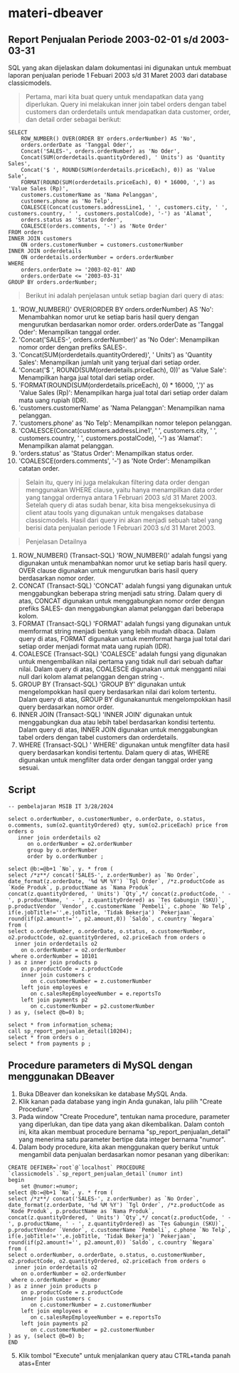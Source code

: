 # materi-dbeaver

## Report Penjualan Periode 2003-02-01 s/d 2003-03-31
SQL yang akan dijelaskan dalam dokumentasi ini digunakan untuk membuat laporan penjualan periode 1 Febuari 2003 s/d 31 Maret 2003 dari database classicmodels.

> Pertama, mari kita buat query untuk mendapatkan data yang diperlukan. Query ini melakukan inner join tabel orders dengan tabel customers dan orderdetails untuk mendapatkan data customer, order, dan detail order sebagai berikut:

```
SELECT 
    ROW_NUMBER() OVER(ORDER BY orders.orderNumber) AS 'No',
    orders.orderDate as 'Tanggal Oder',
    Concat('SALES-', orders.orderNumber) as 'No Oder',
    Concat(SUM(orderdetails.quantityOrdered), ' Units') as 'Quantity Sales',
    Concat('$ ', ROUND(SUM(orderdetails.priceEach), 0)) as 'Value Sale',
    FORMAT(ROUND(SUM(orderdetails.priceEach), 0) * 16000, ',') as 'Value Sales (Rp)',
    customers.customerName as 'Nama Pelanggan',
    customers.phone as 'No Telp',
    COALESCE(Concat(customers.addressLine1, ' ', customers.city, ' ', customers.country, ' ', customers.postalCode), '-') as 'Alamat',
    orders.status as 'Status Order',
    COALESCE(orders.comments, '-') as 'Note Order'
FROM orders 
INNER JOIN customers 
    ON orders.customerNumber = customers.customerNumber 
INNER JOIN orderdetails 
    ON orderdetails.orderNumber = orders.orderNumber 
WHERE 
    orders.orderDate >= '2003-02-01' AND 
    orders.orderDate <= '2003-03-31'
GROUP BY orders.orderNumber;
```

> Berikut ini adalah penjelasan untuk setiap bagian dari query di atas:
1. 'ROW_NUMBER()' OVER(ORDER BY orders.orderNumber) AS 'No': Menambahkan nomor urut ke setiap baris hasil query dengan mengurutkan berdasarkan nomor order.
orders.orderDate as 'Tanggal Oder': Menampilkan tanggal order.
2. 'Concat('SALES-', orders.orderNumber)' as 'No Oder': Menampilkan nomor order dengan prefiks SALES-.
3. 'Concat(SUM(orderdetails.quantityOrdered)', ' Units') as 'Quantity Sales': Menampilkan jumlah unit yang terjual dari setiap order.
4. 'Concat('$ ', ROUND(SUM(orderdetails.priceEach), 0))' as 'Value Sale': Menampilkan harga jual total dari setiap order.
5. 'FORMAT(ROUND(SUM(orderdetails.priceEach), 0) * 16000, ',')' as 'Value Sales (Rp)': Menampilkan harga jual total dari setiap order dalam mata uang rupiah (IDR).
6. 'customers.customerName' as 'Nama Pelanggan': Menampilkan nama pelanggan.
7. 'customers.phone' as 'No Telp': Menampilkan nomor telepon pelanggan.
8. 'COALESCE(Concat(customers.addressLine1', ' ', customers.city, ' ', customers.country, ' ', customers.postalCode), '-') as 'Alamat': Menampilkan alamat pelanggan.
9. 'orders.status' as 'Status Order': Menampilkan status order.
10. 'COALESCE(orders.comments', '-') as 'Note Order': Menampilkan catatan order.

> Selain itu, query ini juga melakukan filtering data order dengan menggunakan WHERE clause, yaitu hanya menampilkan data order yang tanggal ordernya antara 1 Februari 2003 s/d 31 Maret 2003.
> Setelah query di atas sudah benar, kita bisa mengeksekusinya di client atau tools yang digunakan untuk mengakses database classicmodels. Hasil dari query ini akan menjadi sebuah tabel yang berisi data penjualan periode 1 Februari 2003 s/d 31 Maret 2003.

> Penjelasan Detailnya
1. ROW_NUMBER() (Transact-SQL)
'ROW_NUMBER()' adalah fungsi yang digunakan untuk menambahkan nomor urut ke setiap baris hasil query. OVER clause digunakan untuk mengurutkan baris hasil query berdasarkan nomor order.
2. CONCAT (Transact-SQL)
'CONCAT' adalah fungsi yang digunakan untuk menggabungkan beberapa string menjadi satu string. Dalam query di atas, CONCAT digunakan untuk menggabungkan nomor order dengan prefiks SALES- dan menggabungkan alamat pelanggan dari beberapa kolom.
3. FORMAT (Transact-SQL)
'FORMAT' adalah fungsi yang digunakan untuk memformat string menjadi bentuk yang lebih mudah dibaca. Dalam query di atas, FORMAT digunakan untuk memformat harga jual total dari setiap order menjadi format mata uang rupiah (IDR).
4. COALESCE (Transact-SQL)
'COALESCE' adalah fungsi yang digunakan untuk mengembalikan nilai pertama yang tidak null dari sebuah daftar nilai. Dalam query di atas, COALESCE digunakan untuk mengganti nilai null dari kolom alamat pelanggan dengan string -.
5. GROUP BY (Transact-SQL)
'GROUP BY' digunakan untuk mengelompokkan hasil query berdasarkan nilai dari kolom tertentu. Dalam query di atas, GROUP BY digunakanuntuk mengelompokkan hasil query berdasarkan nomor order.
6. INNER JOIN (Transact-SQL)
'INNER JOIN' digunakan untuk menggabungkan dua atau lebih tabel berdasarkan kondisi tertentu. Dalam query di atas, INNER JOIN digunakan untuk menggabungkan tabel orders dengan tabel customers dan orderdetails.
7. WHERE (Transact-SQL)
' WHERE' digunakan untuk mengfilter data hasil query berdasarkan kondisi tertentu. Dalam query di atas, WHERE digunakan untuk mengfilter data order dengan tanggal order yang sesuai.

## <Localhost> Script
```
-- pembelajaran MSIB IT 3/28/2024

select o.orderNumber, o.customerNumber, o.orderDate, o.status, o.comments, sum(o2.quantityOrdered) qty, sum(o2.priceEach) price from orders o 
   inner join orderdetails o2 
      on o.orderNumber = o2.orderNumber 
      group by o.orderNumber 
      order by o.orderNumber ;
   
select @b:=@b+1 `No`, y. * from (
select /*z**/ concat('SALES-', z.orderNumber) as `No Order`, date_format(z.orderDate, '%d %M %Y') `Tgl Order`, /*z.productCode as `Kode Produk`, p.productName as `Nama Produk`, concat(z.quantityOrdered, ' Units') `Qty`,*/ concat(z.productCode, ' - ', p.productName, ' - ', z.quantityOrdered) as `Tes Gabungin (SKU)`, p.productVendor `Vendor`, c.customerName `Pembeli`, c.phone `No Telp`, if(e.jobTitle!='',e.jobTitle, 'Tidak Bekerja') `Pekerjaan`, round(if(p2.amount!='', p2.amount,0)) `Saldo`, c.country `Negara` 
from (
select o.orderNumber, o.orderDate, o.status, o.customerNumber, o2.productCode, o2.quantityOrdered, o2.priceEach from orders o 
  inner join orderdetails o2
    on o.orderNumber = o2.orderNumber 
 where o.orderNumber = 10101
) as z inner join products p 
    on p.productCode = z.productCode
    inner join customers c
       on c.customerNumber = z.customerNumber
    left join employees e 
       on c.salesRepEmployeeNumber = e.reportsTo
    left join payments p2
       on c.customerNumber = p2.customerNumber
) as y, (select @b=0) b;

select * from information_schema;
call sp_report_penjualan_detail(10204);
select * from orders o ;
select * from payments p ;
```

## Procedure parameters di MySQL dengan menggunakan DBeaver
1. Buka DBeaver dan koneksikan ke database MySQL Anda.
2. Klik kanan pada database yang ingin Anda gunakan, lalu pilih "Create Procedure".
3. Pada window "Create Procedure", tentukan nama procedure, parameter yang diperlukan, dan tipe data yang akan dikembalikan. Dalam contoh ini, kita akan membuat procedure bernama "sp_report_penjualan_detail" yang menerima satu parameter bertipe data integer bernama "numor".
4. Dalam body procedure, kita akan menggunakan query berikut untuk mengambil data penjualan berdasarkan nomor pesanan yang diberikan:
```
CREATE DEFINER=`root`@`localhost` PROCEDURE `classicmodels`.`sp_report_penjualan_detail`(numor int)
begin
	set @numor:=numor;
select @b:=@b+1 `No`, y. * from (
select /*z**/ concat('SALES-', z.orderNumber) as `No Order`, date_format(z.orderDate, '%d %M %Y') `Tgl Order`, /*z.productCode as `Kode Produk`, p.productName as `Nama Produk`, concat(z.quantityOrdered, ' Units') `Qty`,*/ concat(z.productCode, ' - ', p.productName, ' - ', z.quantityOrdered) as `Tes Gabungin (SKU)`, p.productVendor `Vendor`, c.customerName `Pembeli`, c.phone `No Telp`, if(e.jobTitle!='',e.jobTitle, 'Tidak Bekerja') `Pekerjaan`, round(if(p2.amount!='', p2.amount,0)) `Saldo`, c.country `Negara` 
from (
select o.orderNumber, o.orderDate, o.status, o.customerNumber, o2.productCode, o2.quantityOrdered, o2.priceEach from orders o 
  inner join orderdetails o2
    on o.orderNumber = o2.orderNumber 
 where o.orderNumber = @numor
) as z inner join products p 
    on p.productCode = z.productCode
    inner join customers c
       on c.customerNumber = z.customerNumber
    left join employees e 
       on c.salesRepEmployeeNumber = e.reportsTo
    left join payments p2
       on c.customerNumber = p2.customerNumber
) as y, (select @b=0) b;
END
```
5. Klik tombol "Execute" untuk menjalankan query atau CTRL+tanda panah atas+Enter
